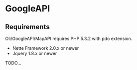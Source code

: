 GoogleAPI
=========

Requirements
------------
Oli/GoogleAPI/MapAPI requires PHP 5.3.2 with pdo extension.

* Nette Framework 2.0.x or newer
* Jquery 1.8.x or newer

TODO...
